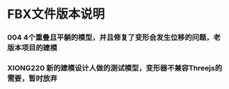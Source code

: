 # FBX文件版本说明

### 004 4个重叠且平躺的模型，并且修复了变形会发生位移的问题，老版本项目的建模
### XIONG220 新的建模设计人做的测试模型，变形器不兼容Threejs的需要，暂时放弃